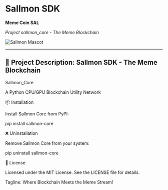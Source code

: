 
# Sallmon SDK
**Meme Coin SAL**  

*Project sallmon_core - The Meme Blockchain*

![Sallmon Mascot](https://github.com/user-attachments/assets/9776bc05-08df-47f0-a122-66e13e5a46e4)

---

## 🌟 Project Description: Sallmon SDK - The Meme Blockchain

Sallmon_Core

A Python CPU/GPU Blockchain Utility Network

📦 Installation

Install Sallmon Core from PyPI:

pip install sallmon-core

❌ Uninstallation

Remove Sallmon Core from your system:

pip uninstall sallmon-core

📖 License

Licensed under the MIT License. See the LICENSE file for details.

Tagline:
Where Blockchain Meets the Meme Stream!
